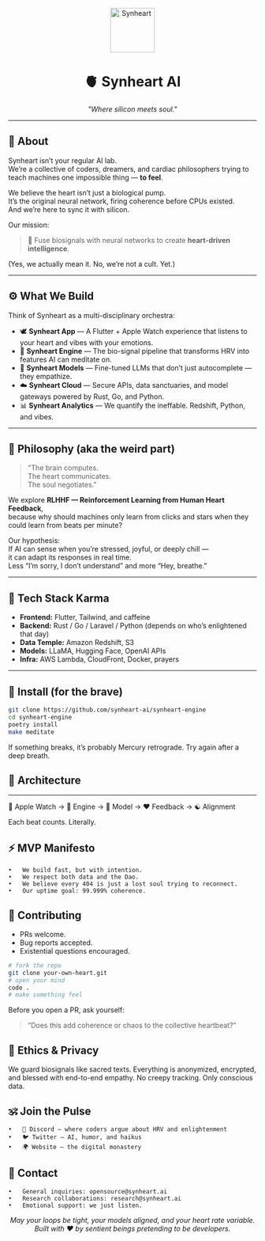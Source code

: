 
<p align="center">
  <img src="https://img1.wsimg.com/isteam/ip/f5476b53-25c4-4b0d-b5d3-1347c457ef6a/image_1.png" alt="Synheart" width="90" height="90"/>
</p>

<h1 align="center">🫀 Synheart AI</h1>

<p align="center"><i>"Where silicon meets soul."</i></p>

---

## 🌌 About
Synheart isn’t your regular AI lab.  
We’re a collective of coders, dreamers, and cardiac philosophers trying to teach machines one impossible thing — **to feel**.

We believe the heart isn’t just a biological pump.  
It’s the original neural network, firing coherence before CPUs existed.  
And we’re here to sync it with silicon.

Our mission:  
> 💓 Fuse biosignals with neural networks to create **heart-driven intelligence**.  

(Yes, we actually mean it. No, we’re not a cult. Yet.)

---

## ⚙️ What We Build
Think of Synheart as a multi-disciplinary orchestra:
- 🕊 **Synheart App** — A Flutter + Apple Watch experience that listens to your heart and vibes with your emotions.
- 🔬 **Synheart Engine** — The bio-signal pipeline that transforms HRV into features AI can meditate on.
- 🤖 **Synheart Models** — Fine-tuned LLMs that don’t just autocomplete — they empathize.
- ☁️ **Synheart Cloud** — Secure APIs, data sanctuaries, and model gateways powered by Rust, Go, and Python.
- 📊 **Synheart Analytics** — We quantify the ineffable. Redshift, Python, and vibes.

---

## 🧠 Philosophy (aka the weird part)
> "The brain computes.  
> The heart communicates.  
> The soul negotiates."

We explore **RLHHF — Reinforcement Learning from Human Heart Feedback**,  
because why should machines only learn from clicks and stars when they could learn from beats per minute?

Our hypothesis:  
If AI can sense when you’re stressed, joyful, or deeply chill —  
it can adapt its responses in real time.  
Less “I’m sorry, I don’t understand” and more “Hey, breathe.”

---

## 🧘 Tech Stack Karma
- **Frontend:** Flutter, Tailwind, and caffeine  
- **Backend:** Rust / Go / Laravel / Python (depends on who’s enlightened that day)  
- **Data Temple:** Amazon Redshift, S3  
- **Models:** LLaMA, Hugging Face, OpenAI APIs  
- **Infra:** AWS Lambda, CloudFront, Docker, prayers  

---

## 💾 Install (for the brave)
```bash
git clone https://github.com/synheart-ai/synheart-engine
cd synheart-engine
poetry install
make meditate
```

If something breaks, it’s probably Mercury retrograde.
Try again after a deep breath.



## 🧩 Architecture
---- 
👀 Apple Watch → 🧮 Engine → 🧠 Model → ❤️ Feedback → ☯️ Alignment

Each beat counts.
Literally.



## ⚡️ MVP Manifesto
	•	We build fast, but with intention.
	•	We respect both data and the Dao.
	•	We believe every 404 is just a lost soul trying to reconnect.
	•	Our uptime goal: 99.999% coherence.



## 🧪 Contributing

- PRs welcome.
- Bug reports accepted.
- Existential questions encouraged.

```bash
# fork the repo
git clone your-own-heart.git
# open your mind
code .
# make something feel
```

Before you open a PR, ask yourself:

> “Does this add coherence or chaos to the collective heartbeat?”



## 🛐 Ethics & Privacy

We guard biosignals like sacred texts.
Everything is anonymized, encrypted, and blessed with end-to-end empathy.
No creepy tracking. Only conscious data.



## 🕉 Join the Pulse
	•	💬 Discord — where coders argue about HRV and enlightenment
	•	🐦 Twitter — AI, humor, and haikus
	•	🌍 Website — the digital monastery



## 💌 Contact
	•	General inquiries: opensource@synheart.ai
	•	Research collaborations: research@synheart.ai
	•	Emotional support: we just listen.




<p align="center"><i>
May your loops be tight, your models aligned, and your heart rate variable.<br>
Built with ❤️ by sentient beings pretending to be developers.
</i></p>




